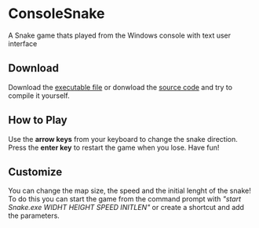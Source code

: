 # ConsoleSnake

A Snake game thats played from the Windows console with text user interface

## Download

Download the [executable file](../master/bin/Snake.exe) or donwload the [source code](../master/src) and try to compile it yourself.

## How to Play

Use the **arrow keys** from your keyboard to change the snake direction.
Press the **enter key** to restart the game when you lose.
Have fun!

## Customize

You can change the map size, the speed and the initial lenght of the snake!
To do this you can start the game from the command prompt with _"start Snake.exe WIDHT HEIGHT SPEED INITLEN"_ or create a shortcut and add the parameters.
